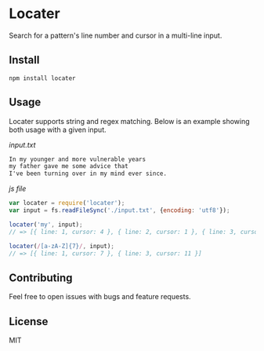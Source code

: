 # Locater

Search for a pattern's line number and cursor in a multi-line input.

## Install

    npm install locater

## Usage

Locater supports string and regex matching. Below is an example showing both
usage with a given input.

*input.txt*
```txt
In my younger and more vulnerable years
my father gave me some advice that
I've been turning over in my mind ever since.
```

*js file*
```js
var locater = require('locater');
var input = fs.readFileSync('./input.txt', {encoding: 'utf8'});

locater('my', input);
// => [{ line: 1, cursor: 4 }, { line: 2, cursor: 1 }, { line: 3, cursor: 27 }]

locater(/[a-zA-Z]{7}/, input);
// => [{ line: 1, cursor: 7 }, { line: 3, cursor: 11 }]
```

## Contributing

Feel free to open issues with bugs and feature requests.

## License

MIT
